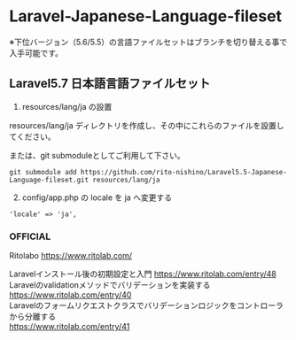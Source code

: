 # Laravel-Japanese-Language-fileset
※下位バージョン（5.6/5.5）の言語ファイルセットはブランチを切り替える事で入手可能です。
## Laravel5.7 日本語言語ファイルセット
1. resources/lang/ja の設置

resources/lang/ja ディレクトリを作成し、その中にこれらのファイルを設置してください。

または、git submoduleとしてご利用して下さい。

```
git submodule add https://github.com/rito-nishino/Laravel5.5-Japanese-Language-fileset.git resources/lang/ja
```

2. config/app.php の locale を ja へ変更する

```
'locale' => 'ja',
```

### OFFICIAL

Ritolabo https://www.ritolab.com/

Laravelインストール後の初期設定と入門
https://www.ritolab.com/entry/48  
Laravelのvalidationメソッドでバリデーションを実装する  
https://www.ritolab.com/entry/40  
Laravelのフォームリクエストクラスでバリデーションロジックをコントローラから分離する  
https://www.ritolab.com/entry/41
